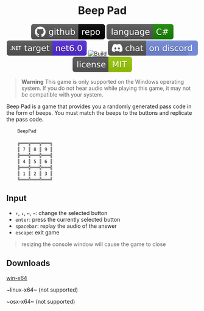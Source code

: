 <h1 align="center">
	Beep Pad
</h1>

<p align="center">
	<a href="https://github.com/ZacharyPatten/dotnet-console-games" alt="GitHub repo"><img alt="flat" src="../../.github/resources/github-repo-black.svg"></a>
	<a href="https://docs.microsoft.com/en-us/dotnet/csharp/" alt="GitHub repo"><img alt="Language C#" src="../../.github/resources/language-csharp.svg"></a>
	<a href="https://dotnet.microsoft.com/download"><img src="../../.github/resources/dotnet-badge.svg" title="Target Framework" alt="Target Framework"></a>
	<a href="https://github.com/ZacharyPatten/dotnet-console-games/actions"><img src="https://github.com/ZacharyPatten/dotnet-console-games/workflows/Beep%20Pad%20Build/badge.svg" title="Goto Build" alt="Build"></a>
	<a href="https://discord.gg/4XbQbwF" alt="Discord"><img src="../../.github/resources/discord-badge.svg" title="Go To Discord Server" alt="Discord"/></a>
	<a href="../../LICENSE" alt="license"><img src="../../.github/resources/license-MIT-green.svg" /></a>
</p>

> **Warning** This game is only supported on the Windows operating system. If you do not hear audio while playing this game, it may not be compatible with your system.

Beep Pad is a game that provides you a randomly generated pass code in the form of beeps. You must match the beeps to the buttons and replicate the pass code.

```
    BeepPad

    ╔═══╦═══╦═══╗
    ║ 7 ║ 8 ║ 9 ║
    ╠═══╬═══╬═══╣
    ║ 4 ║ 5 ║ 6 ║
    ╠═══╬═══╬═══╣
    ║ 1 ║ 2 ║ 3 ║
    ╚═══╩═══╩═══╝
```

## Input

- `↑`, `↓`, `←`, `→`: change the selected button
- `enter`: press the currently selected button
- `spacebar`: replay the audio of the answer
- `escape`: exit game

> resizing the console window will cause the game to close

## Downloads

[win-x64](https://github.com/ZacharyPatten/dotnet-console-games/raw/binaries/win-x64/Beep%20Pad.exe)

~linux-x64~ (not supported)

~osx-x64~ (not supported)
